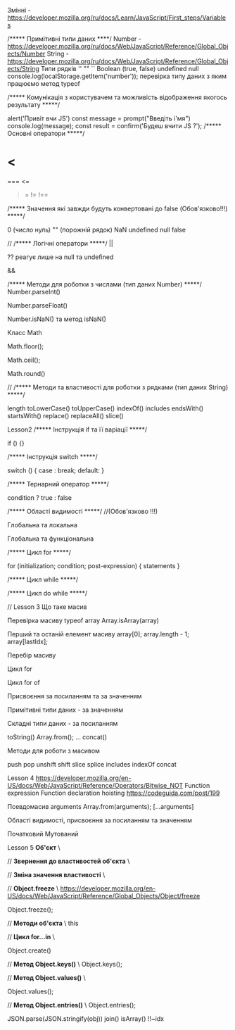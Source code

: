 Змінні -   https://developer.mozilla.org/ru/docs/Learn/JavaScript/First_steps/Variables

/***** Примітивні типи даних ****/
Number  -  https://developer.mozilla.org/ru/docs/Web/JavaScript/Reference/Global_Objects/Number
String  -  https://developer.mozilla.org/ru/docs/Web/JavaScript/Reference/Global_Objects/String
Типи рядків '' "" ``
Boolean (true, false)
undefined
 null
  console.log(localStorage.getItem('number'));
  перевірка типу даних з яким працюємо метод typeof

  /***** Комунікація з користувачем та можливість відображення якогось результату *****/

  alert('Привіт вчи JS')
const message = prompt("Введіть і'мя")
console.log(message);
const result = confirm('Будеш вчити JS ?');
/***** Основні оператори *****/
>
<
==
===
<=
>=
!=
!==



/***** Значення які завжди будуть конвертовані до false (Обов'язково!!!) *****/

 0 (число нуль)
"" (порожній рядок)
NaN
undefined
null
false


// /***** Логічні оператори *****/
||

?? реагує лише на null та undefined

&&




/***** Методи для роботки з числами (тип даних Number) *****/
Number.parseInt()

Number.parseFloat()

Number.isNaN()  та метод isNaN()

Класс Math

Math.floor();

Math.ceil();

Math.round()


// /***** Методи та властивості для роботки з рядками (тип даних String) *****/

length
toLowerCase()
toUpperCase()
indexOf()
includes
endsWith()
startsWith()
replace()
replaceAll()
slice()



Lesson2
/***** Інструкція if та її варіації *****/


if () {}


/***** Інструкція switch *****/

switch () {
case :
break;
default:
}

/***** Тернарний оператор *****/

condition ? true : false

/***** Області видимості *****/ //(Обов'язково !!!)

Глобальна та локальна

Глобальна та функціональна

/***** Цикл for *****/

for (initialization; condition; post-expression) {
statements
}

/***** Цикл while *****/

/***** Цикл do while *****/



// Lesson 3 
Що таке масив


Перевірка масиву
typeof array
Array.isArray(array)

Перший та останій елемент масиву
array[0];
array.length - 1;
array[lastIdx];

Перебір масиву

Цикл for

Цикл for of

Присвоєння за посиланням та за значенням

Примітивні типи даних - за значенням

Складні типи даних - за посиланням

toString()
Array.from();
...
concat()

Методи для роботи з масивом

push 
pop
unshift 
shift
slice
splice
includes
indexOf
concat


Lesson 4
https://developer.mozilla.org/en-US/docs/Web/JavaScript/Reference/Operators/Bitwise_NOT
Function expression
Function declaration
hoisting https://codeguida.com/post/199

Псевдомасив arguments
Array.from(arguments);
[...arguments]


Області видимості, присвоєння за посиланням та значенням

Початковий 
Мутований 


Lesson 5
****************Об'єкт**************** \\


// ****************Звернення до властивостей об'єкта**************** \\

// ****************Зміна значення властивості**************** \\


// ****************Object.freeze**************** \\
 https://developer.mozilla.org/en-US/docs/Web/JavaScript/Reference/Global_Objects/Object/freeze

Object.freeze();

// ****************Методи об'єкта**************** \\
this


// ****************Цикл for...in**************** \\

Object.create()


// ****************Метод Object.keys()**************** \\
Object.keys();

// ****************Метод Object.values()**************** \\

Object.values();

// ****************Метод Object.entries()**************** \\
Object.entries();

JSON.parse(JSON.stringify(obj))
join()
isArray()
!!~idx
